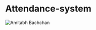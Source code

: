 # Attendance-system

![Amitabh Bachchan](https://user-images.githubusercontent.com/69786385/109999653-733dc280-7d38-11eb-98d5-01b2861bd29b.jpg)
